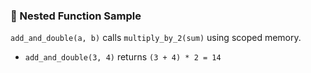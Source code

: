### 🧠 Nested Function Sample

`add_and_double(a, b)` calls `multiply_by_2(sum)` using scoped memory.
- `add_and_double(3, 4)` returns `(3 + 4) * 2 = 14`

